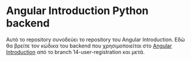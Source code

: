 # Angular Introduction Python backend

Αυτό το repository συνοδεύει το repository του Angular Introduction. Εδώ θα βρείτε τον κώδικα του backend που χρησιμοποιείται στο [Angular Introduction](https://github.com/christodoulos/angular-introduction) από το branch 14-user-registration και μετά.